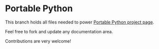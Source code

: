 Portable Python
==============

This branch holds all files needed to power [Portable Python project page](http://www.PortablePython.com). 

Feel free to fork and update any documentation area. 

Contributions are very welcome!

